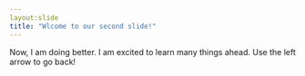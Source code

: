 ```yaml
---
layout:slide
title: "Wlcome to our second slide!"
---
```

Now, I am doing better.
I am excited to learn many things ahead.
Use the left arrow to go back!


